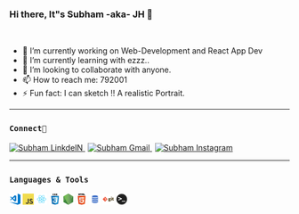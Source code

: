 ### Hi there, It"s Subham -aka- JH 👋

<br>
<ul>
  <li>🔭 I’m currently working on Web-Development and React App Dev</li>
  <li>🌱 I’m currently learning with ezzz..</li>
  <li>👯 I’m looking to collaborate with anyone.</li>
  <li>📫 How to reach me: 792001 </li>
  <li>⚡ Fun fact: I can sketch !! A realistic Portrait.</li>
</ul>

<hr>

### `Connect🤝` 
<a href="https://www.linkedin.com/in/subhamdas461">
<img  alt="Subham LinkdeIN" width="22px" src="https://cdn.jsdelivr.net/npm/simple-icons@v3/icons/linkedin.svg" />

</a>

<a href = "mailto:subhamdas461@gmail.com" style="margin : 5px" >

<img alt="Subham Gmail" width="22px"  src="https://cdn.jsdelivr.net/npm/simple-icons@v3/icons/gmail.svg" />
</a>

<a href="https://www.instagram.com/subba.jh/">
<img alt="Subham Instagram" width="22px" src="https://cdn.jsdelivr.net/npm/simple-icons@v3/icons/instagram.svg" />
</a>
<br>

<hr>

### `Languages & Tools`

<span>

  <img height="20" src="https://raw.githubusercontent.com/github/explore/80688e429a7d4ef2fca1e82350fe8e3517d3494d/topics/visual-studio-code/visual-studio-code.png">

  <img height="20" src="https://raw.githubusercontent.com/github/explore/80688e429a7d4ef2fca1e82350fe8e3517d3494d/topics/javascript/javascript.png">

  <img height="20" src="https://raw.githubusercontent.com/github/explore/5c058a388828bb5fde0bcafd4bc867b5bb3f26f3/topics/react/react.png">

  <img height="20" src="https://raw.githubusercontent.com/github/explore/5c058a388828bb5fde0bcafd4bc867b5bb3f26f3/topics/css/css.png">  

   <img height="20" src="https://raw.githubusercontent.com/github/explore/80688e429a7d4ef2fca1e82350fe8e3517d3494d/topics/nodejs/nodejs.png">  

  <img height="20" src="https://raw.githubusercontent.com/github/explore/80688e429a7d4ef2fca1e82350fe8e3517d3494d/topics/html/html.png">  

  <img height="20" src="https://raw.githubusercontent.com/github/explore/80688e429a7d4ef2fca1e82350fe8e3517d3494d/topics/sql/sql.png">  

  <img height="20" src="https://raw.githubusercontent.com/github/explore/80688e429a7d4ef2fca1e82350fe8e3517d3494d/topics/git/git.png">  

  <img height="20" src="https://raw.githubusercontent.com/github/explore/80688e429a7d4ef2fca1e82350fe8e3517d3494d/topics/terminal/terminal.png">  
</span>
